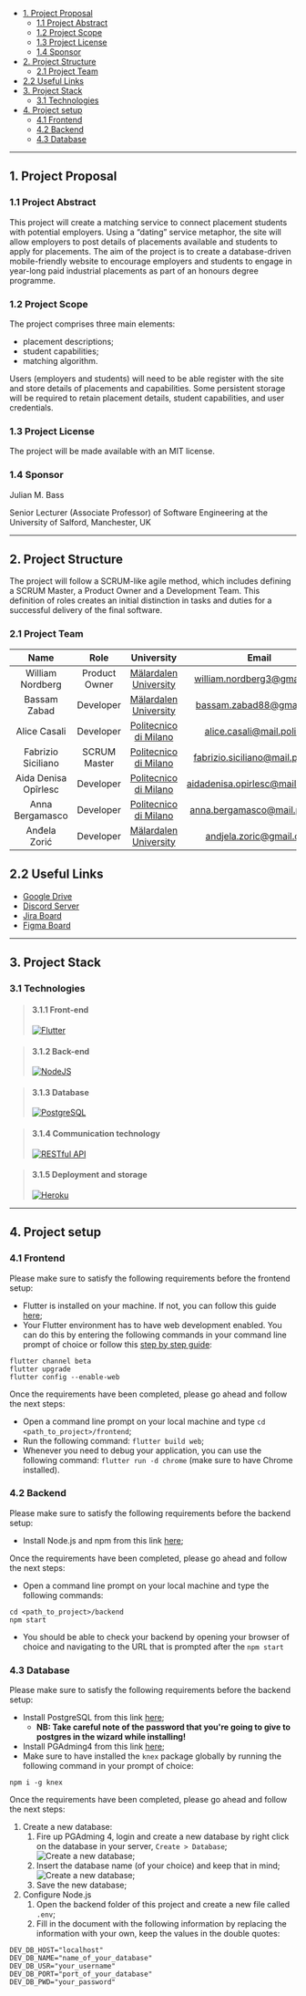 - [1. Project Proposal](#1-project-proposal)
  - [1.1 Project Abstract](#11-project-abstract)
  - [1.2 Project Scope](#12-project-scope)
  - [1.3 Project License](#13-project-license)
  - [1.4 Sponsor](#14-sponsor)
- [2. Project Structure](#2-project-structure)
  - [2.1 Project Team](#21-project-team)
- [2.2 Useful Links](#22-useful-links)
- [3. Project Stack](#3-project-stack)
  - [3.1 Technologies](#31-technologies)
- [4. Project setup](#4-project-setup)
  - [4.1 Frontend](#41-frontend)
  - [4.2 Backend](#42-backend)
  - [4.3 Database](#43-database)

---

## 1. Project Proposal

### 1.1 Project Abstract

This project will create a matching service to connect placement students with potential employers. Using a “dating” service metaphor, the site will allow employers to post details of placements available and students to apply for placements. 
The aim of the project is to create a database-driven mobile-friendly website to encourage employers and students to engage in year-long paid industrial placements as part of an honours degree programme. 

### 1.2 Project Scope

The project comprises three main elements: 

  - placement descriptions; 
  - student capabilities;
  - matching algorithm. 

Users (employers and students) will need to be able register with the site and store details of placements and capabilities. Some persistent storage will be required to retain placement details, student capabilities, and user credentials.

### 1.3 Project License

The project will be made available with an MIT license.

### 1.4 Sponsor

Julian M. Bass

Senior Lecturer (Associate Professor) of Software Engineering at the University of Salford, Manchester, UK

---

## 2. Project Structure
The project will follow a SCRUM-like agile method, which includes defining a SCRUM Master, a Product Owner and a Development Team. This definition of roles creates an initial distinction in tasks and duties for a successful delivery of the final software. 

### 2.1 Project Team

|         Name         |      Role     |                            University                                |  Email  |
|:--------------------:|:-------------:|:--------------------------------------------------------------------:|:-------:|  
| William Nordberg     | Product Owner | [Mälardalen University](https://www.mdh.se/en/malardalen-university) | [william.nordberg3@gmail.com](mailto:william.nordberg3@gmail.com)        |
| Bassam Zabad         | Developer     | [Mälardalen University](https://www.mdh.se/en/malardalen-university) | [bassam.zabad88@gmail.com](mailto:bassam.zabad88@gmail.com)           |
| Alice Casali         | Developer     | [Politecnico di Milano](https://www.polimi.it/)                      | [alice.casali@mail.polimi.it](mailto:alice.casali@mail.polimi.it)        |
| Fabrizio Siciliano   | SCRUM Master  | [Politecnico di Milano](https://www.polimi.it/)                      | [fabrizio.siciliano@mail.polimi.it](mailto:fabrizio.siciliano@mail.polimi.it)  |
| Aida Denisa Opîrlesc | Developer     | [Politecnico di Milano](https://www.polimi.it/)                      | [aidadenisa.opirlesc@mail.polimi.it](mailto:aidadenisa.opirlesc@mail.polimi.it) |
| Anna Bergamasco      | Developer     | [Politecnico di Milano](https://www.polimi.it/)                      | [anna.bergamasco@mail.polimi.it](mailto:anna.bergamasco@mail.polimi.it)     |
| Anđela Zorić         | Developer     | [Mälardalen University](https://www.mdh.se/en/malardalen-university) | [andjela.zoric@gmail.com](mailto:andjela.zoric@gmail.com)            |

## 2.2 Useful Links

- [Google Drive](https://drive.google.com/drive/folders/1uC0bpIpx8PbYAirWj4T_9s9fEPUDn9Cf?usp=sharing)
- [Discord Server](https://discord.gg/Rn4Ggnb)
- [Jira Board](https://pladat.atlassian.net/secure/RapidBoard.jspa?projectKey=PLAD&rapidView=1)
- [Figma Board](https://www.figma.com/files/project/16799299/PlaDat)

---

## 3. Project Stack

### 3.1 Technologies


> #### 3.1.1 Front-end
> [![Flutter](https://upload.wikimedia.org/wikipedia/commons/1/17/Google-flutter-logo.png)](https://flutter.dev/)

> #### 3.1.2 Back-end
> [![NodeJS](https://cdn.pixabay.com/photo/2015/04/23/17/41/node-js-736399_640.png)](https://nodejs.org/en/)

> #### 3.1.3 Database
>  [![PostgreSQL](https://upload.wikimedia.org/wikipedia/commons/thumb/2/29/Postgresql_elephant.svg/1200px-Postgresql_elephant.svg.png)](https://www.postgresql.org/)

> #### 3.1.4 Communication technology
>  [![RESTful API](https://snmpcenter.com/wp-content/uploads/2016/10/RESTful-API-logo-for-light-bg.png)](https://restfulapi.net/)

> #### 3.1.5 Deployment and storage
>  [![Heroku](https://www.thedevcoach.co.uk/wp-content/uploads/2020/04/heroku.png)](https://www.heroku.com/)

--- 
## 4. Project setup
 
### 4.1 Frontend
 
Please make sure to satisfy the following requirements before the frontend setup: 
- Flutter is installed on your machine. If not, you can follow this guide [here](https://flutter.dev/docs/get-started/install);
- Your Flutter environment has to have web development enabled. You can do this by entering the following commands in your command line prompt of choice or follow this [step by step guide](https://flutter.dev/docs/get-started/web):
```
flutter channel beta
flutter upgrade
flutter config --enable-web
```
 
Once the requirements have been completed, please go ahead and follow the next steps:
- Open a command line prompt on your local machine and type `cd <path_to_project>/frontend`;
- Run the following command: `flutter build web`;
- Whenever you need to debug your application, you can use the following command: `flutter run -d chrome` (make sure to have Chrome installed).
 
### 4.2 Backend
 
Please make sure to satisfy the following requirements before the backend setup:
- Install Node.js and npm from this link [here](https://nodejs.org/en/);
 
Once the requirements have been completed, please go ahead and follow the next steps:
- Open a command line prompt on your local machine and type the following commands:
```
cd <path_to_project>/backend
npm start
```
- You should be able to check your backend by opening your browser of choice and navigating to the URL that is prompted after the `npm start`

### 4.3 Database
Please make sure to satisfy the following requirements before the backend setup:

- Install PostgreSQL from this link [here](https://www.postgresql.org/download/);
  - **NB: Take careful note of the password that you're going to give to postgres in the wizard while installing!**
- Install PGAdming4 from this link [here](https://www.pgadmin.org/download/);
- Make sure to have installed the `knex` package globally by running the following command in your prompt of choice:
```
npm i -g knex
```

Once the requirements have been completed, please go ahead and follow the next steps:
1. Create a new database:
   1. Fire up PGAdming 4, login and create a new database by right click on the database in your server, `Create > Database`;
![Create a new database](assets/createDB.png);
   1. Insert the database name (of your choice) and keep that in mind;
![Create a new database](assets/createDB2.png);
   3. Save the new database;
2. Configure Node.js
   1. Open the backend folder of this project and create a new file called `.env`;
   2. Fill in the document with the following information by replacing the information with your own, keep the values in the double quotes:
```
DEV_DB_HOST="localhost"
DEV_DB_NAME="name_of_your_database" 
DEV_DB_USR="your_username"
DEV_DB_PORT="port_of_your_database"
DEV_DB_PWD="your_password"

```
